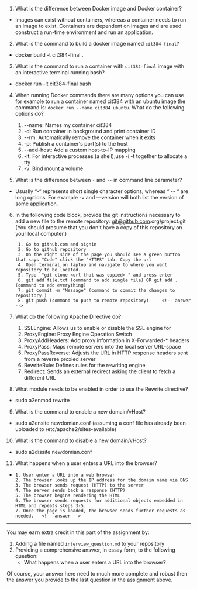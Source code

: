 1. What is the difference between Docker image and Docker container?
*    Images can exist without containers, whereas a container needs to run an image to exist. Containers are dependent on images and are used construct a run-time environment and run an application. <!-- answer -->

2. What is the command to build a docker image named `cit384-final`?
 *   docker build -t cit384-final .  <!-- answer -->

3. What is the command to run a container with `cit384-final` image with an interactive terminal running bash?
 *   docker run -it cit384-final bash  <!-- answer -->

4. When running Docker commands there are many options you can use for example to run a container named cit384 with an ubuntu image the command is: `docker run --name cit384 ubuntu`. What do the following options do? 
   1. --name: Names my container cit384
   2. -d: Run container in background and print container ID   <!-- answer -->
   3. --rm: Automatically remove the container when it exits   <!-- answer -->
   4. -p:  Publish a container's port(s) to the host           <!-- answer -->
   5. --add-host: Add a custom host-to-IP mapping              <!-- answer -->
   6. -it: For interactive processes (a shell),use -i -t together to allocate a tty  <!-- answer -->
   7. -v: Bind mount a volume                                  <!-- answer -->

5. What is the difference between `-` and `--` in command line parameter?
 * Usually “-“ represents short single character options, whereas “ -- “ are long options. For example -v and —version will both list the version of some application. <!-- answer -->

6. In the following code block, provide the git instructions necessary to add a new file to the remote repository: git@github.com:org/project.git (You should presume that you don't have a copy of this repository on your local computer.)
   ```
    1. Go to github.com and signin
    2. Go to github repository
    3. On the right side of the page you should see a green button that says "Code" click the "HTTPS" tab. Copy the url
    4. Open terminal on laptop and navigate to where you want repository to be located.
    5. Type  "git clone <url that was copied> " and press enter
    6. git add file.txt (command to add single file) OR git add . (command to add everything)  
    7. git commit -m "Message" (command to commit the changes to repository.)    
    8. git push (command to push to remote repository)     <!-- answer -->
   ```
   <!-- You many add any number of lines in the above code block that you need. -->

7. What do the following Apache Directive do?
   1. SSLEngine: Allows us to enable or disable the SSL engine for 
   2. ProxyEngine: Proxy Engine Operation Switch <!-- answer -->
   3. ProxyAddHeaders: Add proxy information in X-Forwarded-* headers  <!-- answer -->
   4. ProxyPass: Maps remote servers into the local server URL-space   <!-- answer -->
   5. ProxyPassReverse: Adjusts the URL in HTTP response headers sent from a reverse proxied server  <!-- answer -->
   6. RewriteRule: Defines rules for the rewriting engine  <!-- answer -->
   7. Redirect: Sends an external redirect asking the client to fetch a different URL  <!-- answer -->

8. What module needs to be enabled in order to use the Rewrite directive?
 *   sudo a2enmod rewrite  <!-- answer -->
  
9.  What is the command to enable a new domain/vHost?
 *  sudo a2ensite newdomian.conf (assuming a conf file has already been uploaded to /etc/apache2/sites-available)  <!-- answer -->

10. What is the command to disable a new domain/vHost?
 *  sudo a2dissite newdomian.conf <!-- answer -->

11. What happens when a user enters a URL into the browser?
*     1. User enter a URL into a web browser
      2. The browser looks up the IP address for the domain name via DNS
      3. The browser sends request (HTTP) to the server
      4. The server sends back a response (HTTP)
      5. The browser begins rendering the HTML
      6. The browser sends requests for additional objects embedded in HTML and repeats steps 3-5.
      7. Once the page is loaded, the browser sends further requests as needed.   <!-- answer -->

---
You may earn extra credit in this part of the assignment by: 
   1. Adding a file named ``interview_question.md`` to your repository
   2. Providing a comprehensive answer, in essay form, to the following question:
      * What happens when a user enters a URL into the browser?

Of course, your answer here need to much more complete and robust then the answer you provide to the last question in the assignment above.